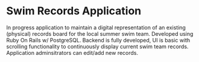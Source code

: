 # Swim Records Application

In progress application to maintain a digital representation of an existing (physical) records board for the local summer swim team.  Developed using Ruby On Rails w/ PostgreSQL.  Backend is fully developed, UI is basic with scrolling functionality to continuously display current swim team records.  Application adminsitrators can edit/add new records.
